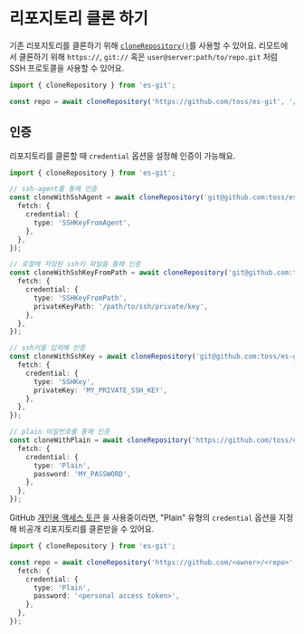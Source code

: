 # 리포지토리 클론 하기

기존 리포지토리를 클론하기 위해 [`cloneRepository()`](../api/functions/cloneRepository.md)를 사용할 수 있어요. 리모트에서 클론하기 위해 `https://`, `git://` 혹은 `user@server:path/to/repo.git` 처럼
SSH 프로토콜을 사용할 수 있어요.

```ts
import { cloneRepository } from 'es-git';

const repo = await cloneRepository('https://github.com/toss/es-git', '/path/to/clone');
```

## 인증

리포지토리를 클론할 때 `credential` 옵션을 설정해 인증이 가능해요.

```ts
import { cloneRepository } from 'es-git';

// ssh-agent를 통해 인증
const cloneWithSshAgent = await cloneRepository('git@github.com:toss/es-git', '.', {
  fetch: {
    credential: {
      type: 'SSHKeyFromAgent',
    },
  },
});

// 로컬에 저장된 ssh키 파일을 통해 인증
const cloneWithSshKeyFromPath = await cloneRepository('git@github.com:toss/es-git', '.', {
  fetch: {
    credential: {
      type: 'SSHKeyFromPath',
      privateKeyPath: '/path/to/ssh/private/key',
    },
  },
});

// ssh키를 입력해 인증
const cloneWithSshKey = await cloneRepository('git@github.com:toss/es-git', '.', {
  fetch: {
    credential: {
      type: 'SSHKey',
      privateKey: 'MY_PRIVATE_SSH_KEY',
    },
  },
});

// plain 비밀번호를 통해 인증
const cloneWithPlain = await cloneRepository('https://github.com/toss/es-git', '.', {
  fetch: {
    credential: {
      type: 'Plain',
      password: 'MY_PASSWORD',
    },
  },
});
```

GitHub [개인용 액세스 토큰](https://docs.github.com/ko/authentication/keeping-your-account-and-data-secure/managing-your-personal-access-tokens)
을 사용중이라면, "Plain" 유형의 `credential` 옵션을 지정해 비공개 리포지토리를 클론받을 수 있어요.

```ts
import { cloneRepository } from 'es-git';

const repo = await cloneRepository('https://github.com/<owner>/<repo>', '.', {
  fetch: {
    credential: {
      type: 'Plain',
      password: '<personal access token>',
    },
  },
});
```
